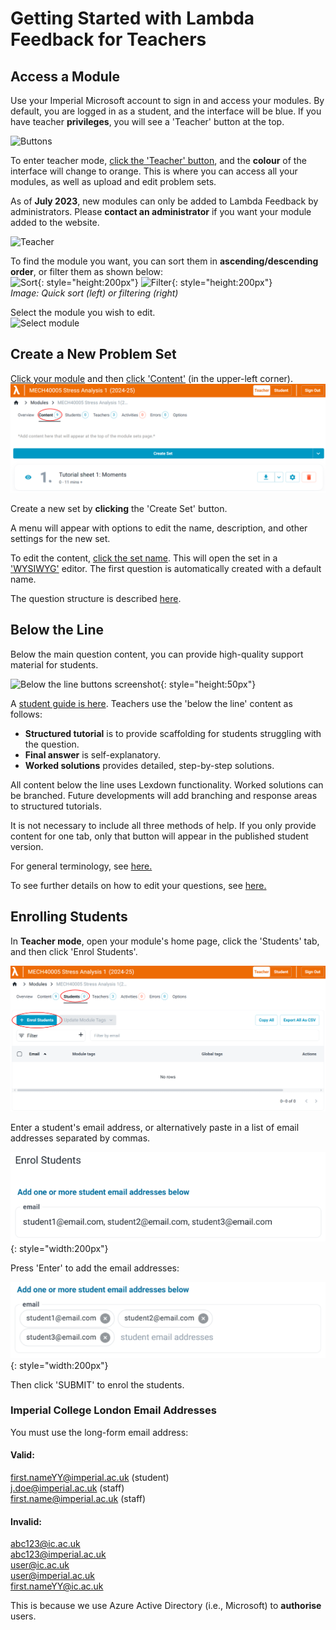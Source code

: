 # Getting Started with Lambda Feedback for Teachers

## Access a Module

Use your Imperial Microsoft account to sign in and access your modules. By default, you are logged in as a student, and the interface will be blue. If you have teacher **privileges**, you will see a 'Teacher' button at the top.

![Buttons](images/Student_Mode_Arrow.PNG)<br />

To enter teacher mode, <ins>click the 'Teacher' button</ins>, and the **colour** of the interface will change to orange. This is where you can access all your modules, as well as upload and edit problem sets.

As of **July 2023**, new modules can only be added to Lambda Feedback by administrators. Please **contact an administrator** if you want your module added to the website.

![Teacher](images/Teacher_Mode_Orange.PNG)<br />

To find the module you want, you can sort them in **ascending/descending order**, or filter them as shown below:
<br />
![Sort](images/Sort_Modules.png){: style="height:200px"}
![Filter](images/Filter_Modules.png){: style="height:200px"}<br />
_Image: Quick sort (left) or filtering (right)_

Select the module you wish to edit.
<br />
![Select module](images/Teacher_Module_Selection.png)

## Create a New Problem Set

<ins>Click your module</ins> and then <ins>click 'Content'</ins> (in the upper-left corner).
<br />
![View sets](images/Teacher_View_Sets2.png)

Create a new set by **clicking** the 'Create Set' button.

A menu will appear with options to edit the name, description, and other settings for the new set.

To edit the content, <ins>click the set name</ins>. This will open the set in a ['WYSIWYG'](https://en.wikipedia.org/wiki/WYSIWYG) editor. The first question is automatically created with a default name.

The question structure is described [here](../../student/index.md).

## Below the Line

Below the main question content, you can provide high-quality support material for students.

![Below the line buttons screenshot](../../student/images/Traffic_Light_Only.png){: style="height:50px"}

A [student guide is here](../../student/index.md). Teachers use the 'below the line' content as follows:

-   **Structured tutorial** is to provide scaffolding for students struggling with the question.
-   **Final answer** is self-explanatory.
-   **Worked solutions** provides detailed, step-by-step solutions.

All content below the line uses Lexdown functionality. Worked solutions can be branched. Future developments will add branching and response areas to structured tutorials.

It is not necessary to include all three methods of help. If you only provide content for one tab, only that button will appear in the published student version.

For general terminology, see [here.](../../terminology.md)

To see further details on how to edit your questions, see [here.](content-sets-questions.md)

## Enrolling Students

In **Teacher mode**, open your module's home page, click the 'Students' tab, and then click 'Enrol Students'.

![Teacher view students](../../teacher/guides/images/Teacher_view_students.png)

Enter a student's email address, or alternatively paste in a list of email addresses separated by commas.

![Add_student_before](./images/Add_student_before.png){: style="width:200px"}

Press 'Enter' to add the email addresses:

![Add_student_after](./images/Add_student_after.png){: style="width:200px"}

Then click 'SUBMIT' to enrol the students.

### Imperial College London Email Addresses

You must use the long-form email address:

#### Valid:

first.nameYY@imperial.ac.uk (student)
<br>
j.doe@imperial.ac.uk (staff)
<br>
first.name@imperial.ac.uk (staff)
<br>

#### Invalid:

abc123@ic.ac.uk
<br>
abc123@imperial.ac.uk
<br>
user@ic.ac.uk
<br>
user@imperial.ac.uk
<br>
first.nameYY@ic.ac.uk
<br>

This is because we use Azure Active Directory (i.e., Microsoft) to **authorise** users.
